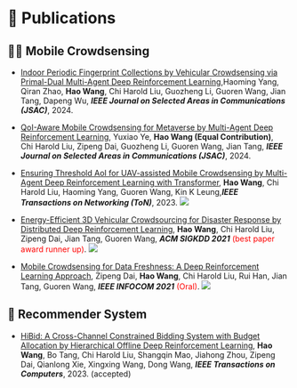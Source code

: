 
# 📝 Publications 
## 🙋‍♂️ Mobile Crowdsensing
<!-- 
<div class='paper-box'><div class='paper-box-image'><div><div class="badge">INFOCOM 2022</div><img src='images/infocom22.png' alt="sym" width="100%"></div></div>
<div class='paper-box-text' markdown="1">
[AoI-minimal UAV Crowdsensing by Model-based Graph Convolutional Reinforcement Learning](https://ieeexplore.ieee.org/document/9796732/) \\
**Zipeng Dai**, Chi Harold Liu, Yuxiao Ye, Rui Han, Ye Yuan, Guoren Wang, Jian Tang
**INFOCOM 2022** <span style="color:red">(Oral)</span>

[**Project**](https://github.com/BIT-MCS/GCRL-min-AoI) \| [![](https://img.shields.io/github/stars/BIT-MCS/GCRL-min-AoI?style=social&label=Code+Stars)](https://github.com/BIT-MCS/GCRL-min-AoI) 
</div>
</div> -->

- [Indoor Periodic Fingerprint Collections by Vehicular Crowdsensing via Primal-Dual Multi-Agent Deep Reinforcement Learning](https://ieeexplore.ieee.org/document/10558776),Haoming Yang, Qiran Zhao, **Hao Wang**, Chi Harold Liu, Guozheng Li, Guoren Wang, Jian Tang, Dapeng Wu, ***IEEE Journal on Selected Areas in Communications (JSAC)***, 2024.

- [QoI-Aware Mobile Crowdsensing for Metaverse by Multi-Agent Deep Reinforcement Learning](https://ieeexplore.ieee.org/document/10184585), Yuxiao Ye, **Hao Wang (Equal Contribution)**, Chi Harold Liu, Zipeng Dai, Guozheng Li, Guoren Wang, Jian Tang, ***IEEE Journal on Selected Areas in Communications (JSAC)***, 2024.

- [Ensuring Threshold AoI for UAV-assisted Mobile Crowdsensing by Multi-Agent Deep Reinforcement Learning with Transformer](https://ieeexplore.ieee.org/document/10181012), **Hao Wang**, Chi Harold Liu, Haoming Yang, Guoren Wang, Kin K Leung,***IEEE Transactions on Networking (ToN)***, 2023. [![](https://img.shields.io/github/stars/BIT-MCS/DRL-UCS-AoI-Threshold?style=social&label=Code+Stars)](https://github.com/BIT-MCS/DRL-UCS-AoI-Threshold) 
 
- [Energy-Efficient 3D Vehicular Crowdsourcing for Disaster Response by Distributed Deep Reinforcement Learning](https://dl.acm.org/doi/abs/10.1145/3447548.3467070), **Hao Wang**, Chi Harold Liu, Zipeng Dai, Jian Tang, Guoren Wang, ***ACM SIGKDD 2021*** <span style="color:red">(best paper award runner up)</span>. [![](https://img.shields.io/github/stars/BIT-MCS/DRL-DisasterVC?style=social&label=Code+Stars)](https://github.com/BIT-MCS/DRL-DisasterVC) 
- [Mobile Crowdsensing for Data Freshness: A Deep Reinforcement Learning Approach](https://ieeexplore.ieee.org/abstract/document/9488791/), Zipeng Dai, **Hao Wang**, Chi Harold Liu, Rui Han, Jian Tang, Guoren Wang, ***IEEE INFOCOM 2021*** <span style="color:red">(Oral)</span>. [![](https://img.shields.io/github/stars/BIT-MCS/DRL-freshMCS?style=social&label=Code+Stars)](https://github.com/BIT-MCS/DRL-freshMCS) 


## 🚖 Recommender System
- [HiBid: A Cross-Channel Constrained Bidding System with Budget Allocation by Hierarchical Offline Deep Reinforcement Learning](*), **Hao Wang**, Bo Tang, Chi Harold Liu, Shangqin Mao, Jiahong Zhou, Zipeng Dai, Qianlong Xie, Xingxing Wang, Dong Wang, ***IEEE Transactions on Computers***, 2023. (accepted)